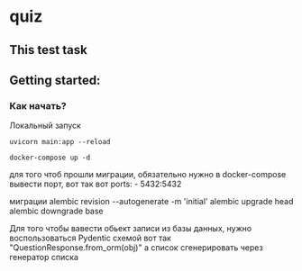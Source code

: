 # quiz
## This test task

## Getting started:
### Как начать?

Локальный запуск
```
uvicorn main:app --reload
```

```
docker-compose up -d
```



для того чтоб прошли миграции, обязательно нужно в docker-compose  вывести порт, вот так вот
ports:
    - 5432:5432


миграции 
alembic revision --autogenerate -m 'initial'
alembic upgrade head
alembic downgrade base

Для того чтобы вавести обьект записи из базы данных, нужно воспользоваться Pydentic схемой вот так
"QuestionResponse.from_orm(obj)" а список сгенерировать через генератор списка


